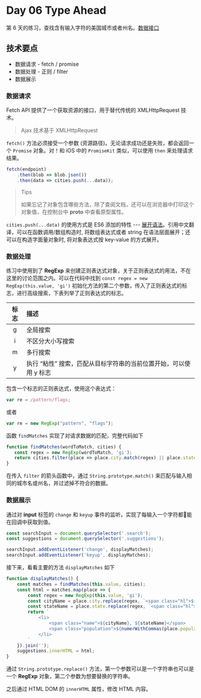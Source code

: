 # Day 06 Type Ahead

第 6 天的练习，查找含有输入字符的美国城市或者州名。[数据接口](https://gist.githubusercontent.com/Miserlou/c5cd8364bf9b2420bb29/raw/2bf258763cdddd704f8ffd3ea9a3e81d25e2c6f6/cities.json)

## 技术要点

 * 数据请求 - fetch / promise
 * 数据处理 - 正则 / filter
 * 数据展示

### 数据请求

Fetch API 提供了一个获取资源的接口，用于替代传统的 XMLHttpRequest 技术。

> Ajax 技术基于 XMLHttpRequest

`fetch()` 方法必须接受一个参数 (资源路径)。无论请求成功还是失败，都会返回一个 `Promise` 对象。对！和 iOS 中的 `PromiseKit` 类似，可以使用 `then` 来处理请求结果。

``` javascript
fetch(endpoint)
    .then(blob => blob.json())
    .then(data => cities.push(...data));
```

> Tips
>
> 如果忘记了对象包含哪些方法，除了查阅文档，还可以在浏览器中打印这个对象值，在控制台中 **__proto__** 中查看原型属性。

`cities.push(...data)` 的使用方式是 ES6 添加的特性 --- [展开语法](https://developer.mozilla.org/zh-CN/docs/Web/JavaScript/Reference/Operators/Spread_syntax)。引用中文翻译，可以在函数调用/数组构造时, 将数组表达式或者 string 在语法层面展开；还可以在构造字面量对象时, 将对象表达式按 key-value 的方式展开。

### 数据处理

练习中使用到了 **RegExp** 来创建正则表达式对象，关于正则表达式的用法，不在这里的讨论范围之内。可以在代码中找到 `const regex = new RegExp(this.value, 'gi')` 初始化方法的第二个参数，传入了正则表达式的标志，进行高级搜索，下表列举了正则表达式的标志。

标志|描述
:---:|:---
g|全局搜索
i|不区分大小写搜索
m|多行搜索
y|执行 “粘性” 搜索，匹配从目标字符串的当前位置开始，可以使用 y 标志

包含一个标志的正则表达式，使用这个表达式：

``` javascript
var re = /pattern/flags;
```

或者

 ``` javascript
 var re = new RegExp("pattern", "flags");
 ```

 函数 `findMatches` 实现了对请求数据的匹配，完整代码如下

 ``` javascript
 function findMatches(wordToMatch, cities) {
    const regex = new RegExp(wordToMatch, 'gi');
    return cities.filter(place => place.city.match(regex) || place.state.match(regex));
}
 ```

 在传入 `filter` 的箭头函数中，通过 `String​.prototype​.match()` 来匹配与输入相同的城市名或州名，并过滤掉不符合的数据。

### 数据展示

通过对 **input** 标签的 `change` 和 `keyup` 事件的监听，实现了每输入一个字符都能在回调中获取到值。

``` javascript
const searchInput = document.querySelector('.search');
const suggestions = document.querySelector('.suggestions');

searchInput.addEventListener('change', displayMatches);
searchInput.addEventListener('keyup', displayMatches);
```

接下来，看看主要的方法 `displayMatches` 如下

``` javascript
function displayMatches() {
    const matches = findMatches(this.value, cities);
    const html = matches.map(place => {
        const regex = new RegExp(this.value, 'gi');
        const cityName = place.city.replace(regex, `<span class="hl">${this.value}</span>`)
        const stateName = place.state.replace(regex, `<span class="hl">${this.value}</span>`)
        return `
            <li>
                <span class="name">${cityName}, ${stateName}</span>
                <span class="population">${numerWithCommas(place.population)}</span>
            </li>
        `
    }).join('');
    suggestions.innerHTML = html;
}
```

通过 `String.prototype​.replace()` 方法，第一个参数可以是一个字符串也可以是一个 **RegExp** 对象，第二个参数为想要替换的字符串。

之后通过 HTML DOM 的 `innerHTML` 属性，修改 HTML 内容。
